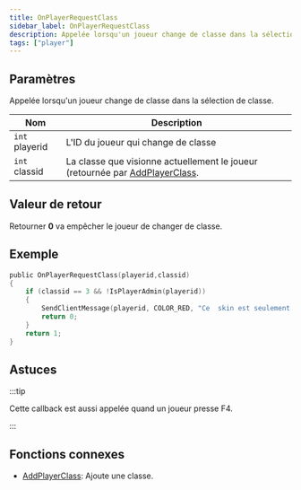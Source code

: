 ```yaml
---
title: OnPlayerRequestClass
sidebar_label: OnPlayerRequestClass
description: Appelée lorsqu'un joueur change de classe dans la sélection de classe.
tags: ["player"]
---
```


## Paramètres

Appelée lorsqu'un joueur change de classe dans la sélection de classe.

| Nom            | Description                                                                                                 |
| -------------- | ----------------------------------------------------------------------------------------------------------- |
| `int` playerid | L'ID du joueur qui change de classe                                                                         |
| `int` classid  | La classe que visionne actuellement le joueur (retournée par [AddPlayerClass](../functions/AddPlayerClass). |

## Valeur de retour

Retourner **0** va empêcher le joueur de changer de classe.

## Exemple

```c
public OnPlayerRequestClass(playerid,classid)
{
    if (classid == 3 && !IsPlayerAdmin(playerid))
    {
        SendClientMessage(playerid, COLOR_RED, "Ce  skin est seulement pour les admins !");
        return 0;
    }
    return 1;
}
```

## Astuces

:::tip

Cette callback est aussi appelée quand un joueur presse F4.

:::

## Fonctions connexes

- [AddPlayerClass](../functions/AddPlayerClass): Ajoute une classe.
